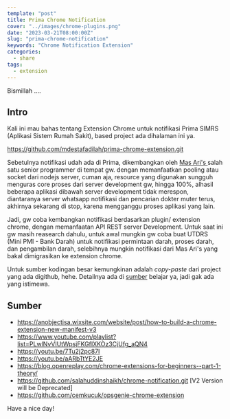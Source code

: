 ```yaml
---
template: "post"
title: Prima Chrome Notification
cover: "../images/chrome-plugins.png"
date: "2023-03-21T08:00:00Z"
slug: "prima-chrome-notification"
keywords: "Chrome Notification Extension"
categories:
  - share
tags:
  - extension
---
```


Bismillah ....

## Intro

Kali ini mau bahas tentang Extension Chrome untuk notifikasi Prima SIMRS (Aplikasi Sistem Rumah Sakit), based project ada dihalaman ini ya.

https://github.com/mdestafadilah/prima-chrome-extension.git

Sebetulnya notifikasi udah ada di Prima, dikembangkan oleh [Mas Ari's ](https://github.com/siaris) salah satu senior programmer di tempat gw. dengan memanfaatkan pooling atau socket dari nodejs server, cuman aja, resource yang digunakan sungguh menguras core proses dari server development gw, hingga 100%, alhasil beberapa aplikasi dibawah server development tidak merespon, diantaranya server whatsapp notifikasi dan pencarian dokter muter terus, akhirnya sekarang di stop, karena mengganggu proses aplikasi yang lain.

Jadi, gw coba kembangkan notifikasi berdasarkan plugin/ extension chrome, dengan memanfaatan API REST server Development. Untuk saat ini gw masih reasearch dahulu, untuk awal mungkin gw coba buat UTDRS (Mini PMI - Bank Darah) untuk notifikasi permintaan darah, proses darah, dan pengambilan darah, selebihnya mungkin notifikasi dari Mas Ari's yang bakal dimigrasikan ke extension chrome.

Untuk sumber kodingan besar kemungkinan adalah *copy-paste* dari project yang ada digithub, hehe. Detailnya ada di [sumber](#sumber) belajar ya, jadi gak ada yang istimewa.

## Sumber

- https://anobjectisa.wixsite.com/website/post/how-to-build-a-chrome-extension-new-manifest-v3
- https://www.youtube.com/playlist?list=PLwlNvVIUtWpsjFKGfIXKOz3CjUfg_aQN4
- https://youtu.be/7Tu2j2pc87I
- https://youtu.be/aARbTtYE2JE
- https://blog.openreplay.com/chrome-extensions-for-beginners--part-1-theory/
- https://github.com/salahuddinshaikh/chrome-notification.git [V2 Version will be Deprecated]
- https://github.com/cemkucuk/opsgenie-chrome-extension

Have a nice day!